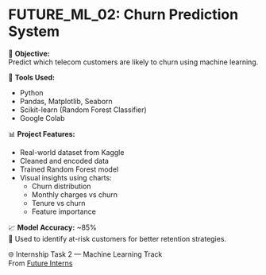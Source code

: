 # FUTURE_ML_02: Churn Prediction System

🎯 **Objective:**  
Predict which telecom customers are likely to churn using machine learning.

🧰 **Tools Used:**  
- Python  
- Pandas, Matplotlib, Seaborn  
- Scikit-learn (Random Forest Classifier)  
- Google Colab  

📊 **Project Features:**  
- Real-world dataset from Kaggle  
- Cleaned and encoded data  
- Trained Random Forest model  
- Visual insights using charts:
  - Churn distribution  
  - Monthly charges vs churn  
  - Tenure vs churn  
  - Feature importance  

📈 **Model Accuracy:** ~85%  
📎 Used to identify at-risk customers for better retention strategies.

🌐 Internship Task 2 — Machine Learning Track  
From [Future Interns](https://futureinterns.com)
